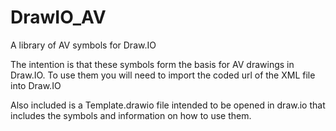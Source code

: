 # DrawIO_AV
A library of AV symbols for Draw.IO

The intention is that these symbols form the basis for AV drawings in Draw.IO.  To use them you will need to import the coded url of the XML file into Draw.IO

Also included is a Template.drawio file intended to be opened in draw.io that includes the symbols and information on how to use them.
